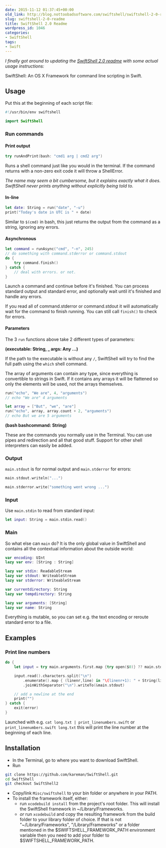 ```yaml
---
date: 2015-11-12 01:37:45+00:00
old_link: http://blog.nottoobadsoftware.com/swiftshell/swiftshell-2-0-readme/
slug: swiftshell-2-0-readme
title: SwiftShell 2.0 Readme
wordpress_id: 1046
categories:
- SwiftShell
tags:
- Swift
---
```


_I finally got around to updating the [SwiftShell 2.0 readme](https://github.com/kareman/SwiftShell/tree/2.1) with some actual usage instructions:_

SwiftShell: An OS X Framework for command line scripting in Swift.

<!-- more -->

## Usage

Put this at the beginning of each script file:


    
```swift
#!/usr/bin/env swiftshell

import SwiftShell
```

### Run commands

#### Print output



```swift
try runAndPrint(bash: "cmd1 arg | cmd2 arg") 
```

Runs a shell command just like you would in the terminal. If the command returns with a non-zero exit code it will throw a ShellError.

_The name may seem a bit cumbersome, but it explains exactly what it does. SwiftShell never prints anything without explicitly being told to._

<!-- more -->

#### In-line



```swift
let date: String = run("date", "-u")
print("Today's date in UTC is " + date)
```

Similar to `$(cmd)` in bash, this just returns the output from the command as a string, ignoring any errors.

#### Asynchronous



```swift
let command = runAsync("cmd", "-n", 245)
// do something with command.stderror or command.stdout
do {
    try command.finish()
} catch {
    // deal with errors. or not.
}
```

Launch a command and continue before it's finished. You can process standard output and standard error, and optionally wait until it's finished and handle any errors.

If you read all of command.stderror or command.stdout it will automatically wait for the command to finish running. You can still call `finish()` to check for errors.

#### Parameters

The 3 `run` functions above take 2 different types of parameters:

**(executable: String, _ args: Any ...)**

If the path to the executable is without any `/`, SwiftShell will try to find the full path using the `which` shell command.

The array of arguments can contain any type, since everything is convertible to strings in Swift. If it contains any arrays it will be flattened so only the elements will be used, not the arrays themselves.



```swift
run("echo", "We are", 4, "arguments")
// echo "We are" 4 arguments

let array = ["But", "we", "are"]
run("echo", array, array.count + 2, "arguments")
// echo But we are 5 arguments
```

**(bash bashcommand: String)**

These are the commands you normally use in the Terminal. You can use pipes and redirection and all that good stuff. Support for other shell interpreters can easily be added.

### Output

`main.stdout` is for normal output and `main.stderror` for errors:



```swift
main.stdout.writeln("...")

main.stderror.write("something went wrong ...")
```

### Input

Use `main.stdin` to read from standard input:



```swift
let input: String = main.stdin.read()
```

### Main

So what else can `main` do? It is the only global value in SwiftShell and contains all the contextual information about the outside world:



```swift
var encoding: UInt
lazy var env: [String : String]

lazy var stdin: ReadableStream
lazy var stdout: WriteableStream
lazy var stderror: WriteableStream

var currentdirectory: String
lazy var tempdirectory: String

lazy var arguments: [String]
lazy var name: String
```

Everything is mutable, so you can set e.g. the text encoding or reroute standard error to a file.

## Examples

### Print line numbers



```swift
do {
    let input = try main.arguments.first.map {try open($0)} ?? main.stdin

    input.read().characters.split("\n")
        .enumerate().map { (linenr,line) in "\(linenr+1): " + String(line) }
        .joinWithSeparator("\n").writeTo(&main.stdout)

    // add a newline at the end
    print("")
} catch {
    exit(error)
}
```

Launched with e.g. `cat long.txt | print_linenumbers.swift` or `print_linenumbers.swift long.txt` this will print the line number at the beginning of each line.

## Installation

* In the Terminal, go to where you want to download SwiftShell.
* Run
```bash    
git clone https://github.com/kareman/SwiftShell.git
cd SwiftShell
git checkout SwiftShell2
```
* Copy/link `Misc/swiftshell` to your bin folder or anywhere in your PATH.
* To install the framework itself, either:
  * run `xcodebuild install` from the project's root folder. This will install the SwiftShell framework in ~/Library/Frameworks.
  * _or_ run `xcodebuild` and copy the resulting framework from the build folder to your library folder of choice. If that is not "~/Library/Frameworks", "/Library/Frameworks" or a folder mentioned in the $SWIFTSHELL_FRAMEWORK_PATH environment variable then you need to add your folder to $SWIFTSHELL_FRAMEWORK_PATH.


